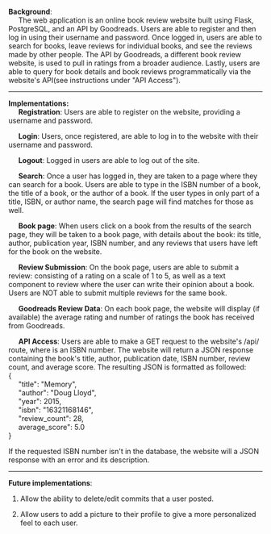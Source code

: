 **Background**: <br>
&nbsp;&nbsp;&nbsp;&nbsp;&nbsp;The web application is an online book review website built using Flask, PostgreSQL, and an API by Goodreads. Users are able to register and then log in using their username and password. Once logged in, users are able to search for books, leave reviews for individual books, and see the reviews made by other people. The API by Goodreads, a different book review website, is used to pull in ratings from a broader audience. Lastly, users are able to query for book details and book reviews programmatically via the website's API(see instructions under "API Access").

---------------------------------------------------------------------
**Implementations:** <br>
&nbsp;&nbsp;&nbsp;&nbsp;&nbsp;**Registration**: Users are able to register on the website, providing a username and password. 

&nbsp;&nbsp;&nbsp;&nbsp;&nbsp;**Login**: Users, once registered, are able to log in to the website with their username and password. 

&nbsp;&nbsp;&nbsp;&nbsp;&nbsp;**Logout**: Logged in users are able to log out of the site. 

&nbsp;&nbsp;&nbsp;&nbsp;&nbsp;**Search**: Once a user has logged in, they are taken to a page where they can search for a book. Users are able to type in the ISBN number of a book, the title of a book, or the author of a book. If the user types in only part of a title, ISBN, or author name, the search page will find matches for those as well. 

&nbsp;&nbsp;&nbsp;&nbsp;&nbsp;**Book page**: When users click on a book from the results of the search page, they will be taken to a book page, with details about the book: its title, author, publication year, ISBN number, and any reviews that users have left for the book on the website. 

&nbsp;&nbsp;&nbsp;&nbsp;&nbsp;**Review Submission**: On the book page, users are able to submit a review: consisting of a rating on a scale of 1 to 5, as well as a text component to review where the user can write their opinion about a book. Users are NOT able to submit multiple reviews for the same book. 

&nbsp;&nbsp;&nbsp;&nbsp;&nbsp;**Goodreads Review Data**: On each book page, the website will display (if available) the average rating and number of ratings the book has received from Goodreads. 

&nbsp;&nbsp;&nbsp;&nbsp;&nbsp;**API Access**: Users are able to make a GET request to the website's /api/<isbn> route, where <isbn> is an ISBN number. The website will return a JSON response containing the book's title, author, publication date, ISBN number, review count, and average score. The resulting JSON is formatted as followed: 
<br>
{ <br>
&nbsp;&nbsp;&nbsp;&nbsp;    "title": "Memory", <br>
&nbsp;&nbsp;&nbsp;&nbsp;    "author": "Doug Lloyd", <br>
&nbsp;&nbsp;&nbsp;&nbsp;    "year": 2015, <br>
&nbsp;&nbsp;&nbsp;&nbsp;    "isbn": "16321168146", <br>
&nbsp;&nbsp;&nbsp;&nbsp;    "review_count": 28, <br>
&nbsp;&nbsp;&nbsp;&nbsp;    average_score": 5.0 <br>
} 

If the requested ISBN number isn't in the database, the website will a JSON response with an error and its description. 

---------------------------------------------------------------------
**Future implementations**:
  1. Allow the ability to delete/edit commits that a user posted. 

  2. Allow users to add a picture to their profile to give a more personalized feel to each user. 
